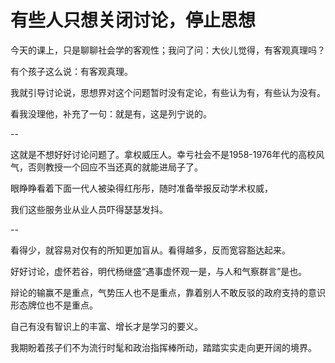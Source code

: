 # 有些人只想关闭讨论，停止思想

今天的课上，只是聊聊社会学的客观性；我问了问：大伙儿觉得，有客观真理吗？

有个孩子这么说：有客观真理。

我就引导讨论说，思想界对这个问题暂时没有定论，有些认为有，有些认为没有。

看我没理他，补充了一句：就是有，这是列宁说的。

--

这就是不想好好讨论问题了。拿权威压人。幸亏社会不是1958-1976年代的高校风气，否则教授一个回应不当还真的就能进局子了。

眼睁睁看着下面一代人被染得红彤彤，随时准备举报反动学术权威，

我们这些服务业从业人员吓得瑟瑟发抖。

--

看得少，就容易对仅有的所知更加盲从。看得越多，反而宽容豁达起来。

好好讨论，虚怀若谷，明代杨继盛“遇事虚怀观一是，与人和气察群言”是也。

辩论的输赢不是重点，气势压人也不是重点，靠着别人不敢反驳的政府支持的意识形态牌位也不是重点。

自己有没有智识上的丰富、增长才是学习的要义。

我期盼着孩子们不为流行时髦和政治指挥棒所动，踏踏实实走向更开阔的境界。


